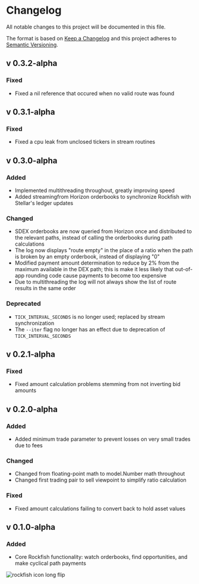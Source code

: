 # Changelog
All notable changes to this project will be documented in this file.

The format is based on [Keep a Changelog](http://keepachangelog.com/en/1.0.0/)
and this project adheres to [Semantic Versioning](http://semver.org/spec/v2.0.0.html).


## v 0.3.2-alpha

### Fixed
- Fixed a nil reference that occured when no valid route was found

## v 0.3.1-alpha
### Fixed
- Fixed a cpu leak from unclosed tickers in stream routines

## v 0.3.0-alpha

### Added
- Implemented multithreading throughout, greatly improving speed
- Added streamingfrom Horizon orderbooks to synchronize Rockfish with Stellar's ledger updates

### Changed
- SDEX orderbooks are now queried from Horizon once and distributed to the relevant paths, instead of calling the orderbooks during path calculations
- The log now displays "route empty" in the place of a ratio when the path is broken by an empty orderbook, instead of displaying "0"
- Modified payment amount determination to reduce by 2% from the maximum available in the DEX path; this is make it less likely that out-of-app rounding code cause payments to become too expensive
- Due to multithreading the log will not always show the list of route results in the same order

### Deprecated
- `TICK_INTERVAL_SECONDS` is no longer used; replaced by stream synchronization
- The `--iter` flag no longer has an effect due to deprecation of `TICK_INTERVAL_SECONDS`



## v 0.2.1-alpha
### Fixed
- Fixed amount calculation problems stemming from not inverting bid amounts


## v 0.2.0-alpha
### Added
- Added minimum trade parameter to prevent losses on very small trades due to fees
### Changed
- Changed from floating-point math to model.Number math throughout
- Changed first trading pair to sell viewpoint to simplify ratio calculation
### Fixed
- Fixed amount calculations failing to convert back to hold asset values


## v 0.1.0-alpha
### Added
- Core Rockfish functionality: watch orderbooks, find opportunities, and make cyclical path payments

![rockfish icon long flip](https://user-images.githubusercontent.com/43561569/52517024-0c518c00-2bfa-11e9-9cd0-e2443d7868f1.png)
